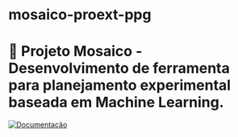 # mosaico-proext-ppg
# 🎨 Projeto Mosaico - Desenvolvimento de ferramenta para planejamento experimental baseada em Machine Learning.

[![Documentação](https://img.shields.io/badge/📄-Acessar%20Documentação-blue)](https://drive.google.com/drive/u/1/folders/1oEA9yCzcjtsVKG6Lfrf1qFG5FMFzALUB)